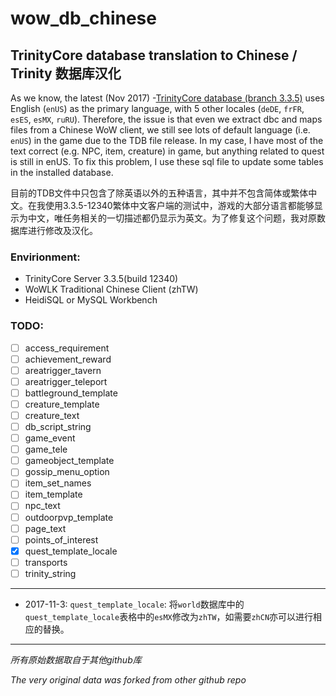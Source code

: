 # wow_db_chinese

## TrinityCore database translation to Chinese / Trinity 数据库汉化


As we know, the latest (Nov 2017) -[TrinityCore database (branch 3.3.5)](https://github.com/TrinityCore/TrinityCore/releases) uses English (`enUS`) as the primary language, with 5 other locales (`deDE`, `frFR`, `esES`, `esMX`, `ruRU`). Therefore, the issue is that even we extract dbc and maps files from a Chinese WoW client, we still see lots of default language (i.e. `enUS`) in the game due to the TDB file release. In my case, I have most of the text correct (e.g. NPC, item, creature) in game, but anything related to quest is still in enUS. To fix this problem, I use these sql file to update some tables in the installed database.

目前的TDB文件中只包含了除英语以外的五种语言，其中并不包含简体或繁体中文。在我使用3.3.5-12340繁体中文客户端的测试中，游戏的大部分语言都能够显示为中文，唯任务相关的一切描述都仍显示为英文。为了修复这个问题，我对原数据库进行修改及汉化。

### Envirionment:
* TrinityCore Server 3.3.5(build 12340)
* WoWLK Traditional Chinese Client (zhTW)
* HeidiSQL or MySQL Workbench

### TODO:

- [ ] access_requirement
- [ ] achievement_reward
- [ ] areatrigger_tavern
- [ ] areatrigger_teleport
- [ ] battleground_template
- [ ] creature_template
- [ ] creature_text
- [ ] db_script_string
- [ ] game_event
- [ ] game_tele
- [ ] gameobject_template
- [ ] gossip_menu_option
- [ ] item_set_names
- [ ] item_template
- [ ] npc_text
- [ ] outdoorpvp_template
- [ ] page_text
- [ ] points_of_interest
- [x] quest_template_locale
- [ ] transports
- [ ] trinity_string

------

*  2017-11-3: `quest_template_locale`: 将`world`数据库中的`quest_template_locale`表格中的`esMX`修改为`zhTW`，如需要`zhCN`亦可以进行相应的替换。

------

*所有原始数据取自于其他github库*

*The very original data was forked from other github repo*
